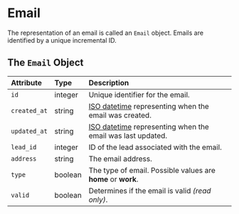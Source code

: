 # Email

The representation of an email is called an `Email` object. Emails are identified by a unique incremental ID.

## The `Email` Object

| **Attribute** | **Type** | **Description** |
| :--- | :--- | :--- |
| `id` | integer | Unique identifier for the email. |
| `created_at` | string | [ISO datetime](https://en.wikipedia.org/wiki/ISO_8601) representing when the email was created. |
| `updated_at` | string | [ISO datetime](https://en.wikipedia.org/wiki/ISO_8601) representing when the email was last updated. |
| `lead_id` | integer | ID of the lead associated with the email. |
| `address` | string | The email address. |
| `type` | boolean | The type of email. Possible values are **home** or **work**. |
| `valid` | boolean | Determines if the email is valid _\(read only\)_. |

